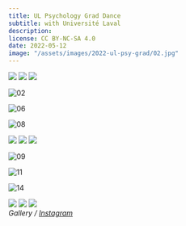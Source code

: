 ```yaml
---
title: UL Psychology Grad Dance
subtitle: with Université Laval
description:
license: CC BY-NC-SA 4.0
date: 2022-05-12
image: "/assets/images/2022-ul-psy-grad/02.jpg"
---
```


<div class="gallery-box">
  <div class="gallery">
    <img src="/assets/images/2022-ul-psy-grad/01.jpg" loading="lazy">
    <img src="/assets/images/2022-ul-psy-grad/03.jpg" loading="lazy">
	<img src="/assets/images/2022-ul-psy-grad/04.jpg" loading="lazy">
  </div>
</div>

![02]({{site.baseurl}}/assets/images/2022-ul-psy-grad/02.jpg)

![06]({{site.baseurl}}/assets/images/2022-ul-psy-grad/06.jpg)

![08]({{site.baseurl}}/assets/images/2022-ul-psy-grad/08.jpg)

<div class="gallery-box">
  <div class="gallery">
    <img src="/assets/images/2022-ul-psy-grad/05.jpg" loading="lazy">
    <img src="/assets/images/2022-ul-psy-grad/07.jpg" loading="lazy">
    <img src="/assets/images/2022-ul-psy-grad/10.jpg" loading="lazy">
  </div>
</div>

![09]({{site.baseurl}}/assets/images/2022-ul-psy-grad/09.jpg)

![11]({{site.baseurl}}/assets/images/2022-ul-psy-grad/11.jpg)

![14]({{site.baseurl}}/assets/images/2022-ul-psy-grad/14.jpg)

<div class="gallery-box">
  <div class="gallery">
    <img src="/assets/images/2022-ul-psy-grad/12.jpg" loading="lazy">
    <img src="/assets/images/2022-ul-psy-grad/13.jpg" loading="lazy">
    <img src="/assets/images/2022-ul-psy-grad/15.jpg" loading="lazy">
  </div>
  <em>Gallery / <a href="https://instagram.com/etienne.collin/" target="_blank">Instagram</a></em>
</div>
